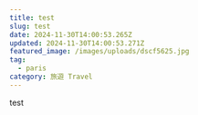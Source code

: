 ```yaml
---
title: test
slug: test
date: 2024-11-30T14:00:53.265Z
updated: 2024-11-30T14:00:53.271Z
featured_image: /images/uploads/dscf5625.jpg
tag:
  - paris
category: 旅遊 Travel
---
```

t﻿est